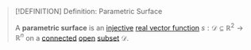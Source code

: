 >[!DEFINITION] Definition: Parametric Surface
>
>A **parametric surface** is an [injective](../../../Functions/Types%20of%20Functions/Injection.md) [real vector function](../../Real%20Vector%20Functions/Real%20Vector%20Function.md) $s: \mathcal{D} \subseteq \mathbb{R}^2 \to \mathbb{R}^n$ on a [connected](../../../../Geometry/Euclidean%20Geometry/Euclidean%20Space/Connectedness%20in%20Euclidean%20Space.md) [open](../../../../Geometry/Euclidean%20Geometry/Euclidean%20Space/Open%20Sets%20in%20Euclidean%20Space.md) [subset](../../../../Set%20Theory/Subset.md) $\mathcal{D}$.
>